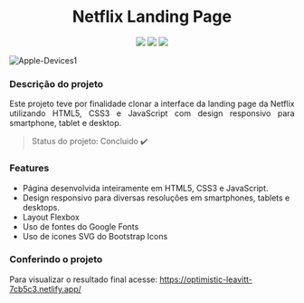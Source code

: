 <h1 align="center">Netflix Landing Page</h1>

<p align="center">
<img src="https://img.shields.io/static/v1?label=html5&message=responsive&color=lightgrey&style=for-the-badge&logo=HTML5"/> <img src="https://img.shields.io/static/v1?label=CSS3&message=responsive&color=lightgrey&style=for-the-badge&logo=CSS3&logoColor=blue"/> <img src="https://img.shields.io/static/v1?label=JavaScript&message=responsive&color=lightgrey&style=for-the-badge&logo=JAVASCRIPT&logoColor=yellow"/>
</p>

![Apple-Devices1](https://user-images.githubusercontent.com/3924125/100001742-58a39700-2da2-11eb-83b6-f74b0f0bea3e.png)

### Descrição do projeto

<p align="justify"> Este projeto teve por finalidade clonar a interface da landing page da Netflix utilizando HTML5, CSS3 e JavaScript com design responsivo para smartphone, tablet e desktop.</p>

> Status do projeto: Concluido :heavy_check_mark:

### Features

- Página desenvolvida inteiramente em HTML5, CSS3 e JavaScript.
- Design responsivo para diversas resoluções em smartphones, tablets e desktops.
- Layout Flexbox
- Uso de fontes do Google Fonts
- Uso de icones SVG do Bootstrap Icons

### Conferindo o projeto

Para visualizar o resultado final acesse:
https://optimistic-leavitt-7cb5c3.netlify.app/
